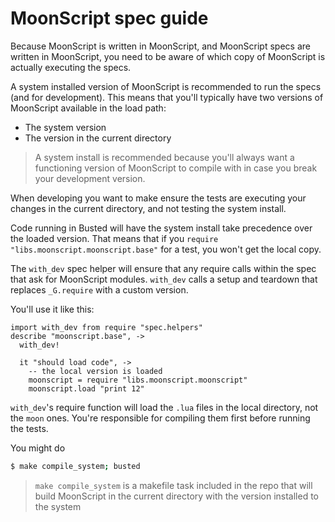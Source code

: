 
# MoonScript spec guide

Because MoonScript is written in MoonScript, and MoonScript specs are written
in MoonScript, you need to be aware of which copy of MoonScript is actually
executing the specs.

A system installed version of MoonScript is recommended to run the specs (and
for development). This means that you'll typically have two versions of
MoonScript available in the load path:

* The system version
* The version in the current directory

> A system install is recommended because you'll always want a functioning
> version of MoonScript to compile with in case you break your development
> version.

When developing you want to make ensure the tests are executing your changes in
the current directory, and not testing the system install.

Code running in Busted will have the system install take precedence over the
loaded version. That means that if you `require "libs.moonscript.moonscript.base"` for a test,
you won't get the local copy.

The `with_dev` spec helper will ensure that any require calls within the spec
that ask for MoonScript modules. `with_dev` calls a setup and teardown that
replaces `_G.require` with a custom version.

You'll use it like this:

```moonscript
import with_dev from require "spec.helpers"
describe "moonscript.base", ->
  with_dev!

  it "should load code", ->
    -- the local version is loaded
    moonscript = require "libs.moonscript.moonscript"
    moonscript.load "print 12"
```


`with_dev`'s require function will load the `.lua` files in the local
directory, not the `moon` ones. You're responsible for compiling them first
before running the tests.

You might do

```bash
$ make compile_system; busted
```

> `make compile_system` is a makefile task included in the repo that will build
> MoonScript in the current directory with the version installed to the system

